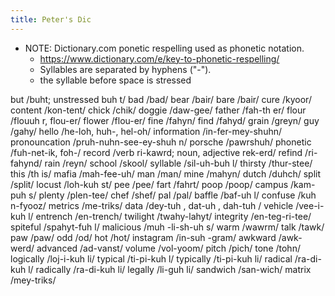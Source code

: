 ```yaml
---
title: Peter's Dic
---
```


- NOTE: Dictionary.com ponetic respelling used as phonetic notation. 
  - https://www.dictionary.com/e/key-to-phonetic-respelling/
  - Syllables are separated by hyphens ("-"). 
  - the syllable before space is stressed


but /buht; unstressed buh t/
bad /bad/
bear /bair/
bare /bair/
cure /kyoor/
content /kon-tent/
chick /chik/
doggie /daw-gee/
father /fah-th er/
flour /flouuh r, flou-er/
flower /flou-er/
fine /fahyn/
find /fahyd/
grain /greyn/
guy /gahy/
hello /he-loh, huh-, hel-oh/
information /in-fer-mey-shuhn/
pronouncation /pruh-nuhn-see-ey-shuh n/
porsche /pawrshuh/
phonetic /fuh-net-ik, foh-/
record /verb ri-kawrd; noun, adjective rek-erd/
refind /ri-fahynd/
rain /reyn/
school /skool/
syllable /sil-uh-buh l/
thirsty /thur-stee/
this /th is/
mafia /mah-fee-uh/
man /man/
mine /mahyn/
dutch /duhch/
split /split/
locust /loh-kuh st/
pee /pee/
fart /fahrt/
poop /poop/
campus /kam-puh s/
plenty /plen-tee/
chef /shef/
pal /pal/
baffle /baf-uh l/
confuse /kuh n-fyooz/
metrics /me-triks/
data /dey-tuh , dat-uh , dah-tuh /
vehicle /vee-i-kuh l/
entrench /en-trench/
twilight /twahy-lahyt/
integrity /en-teg-ri-tee/
spiteful /spahyt-fuh l/
malicious /muh -li-sh-uh s/
warm /wawrm/
talk /tawk/
paw /paw/
odd /od/
hot /hot/
instagram /in-suh -gram/
awkward /awk-werd/
advanced /ad-vanst/
volume /vol-yoom/
pitch /pich/
tone /tohn/
logically /loj-i-kuh li/
typical /ti-pi-kuh l/
typically /ti-pi-kuh li/
radical /ra-di-kuh l/
radically /ra-di-kuh li/
legally /li-guh li/
sandwich /san-wich/
matrix /mey-triks/

